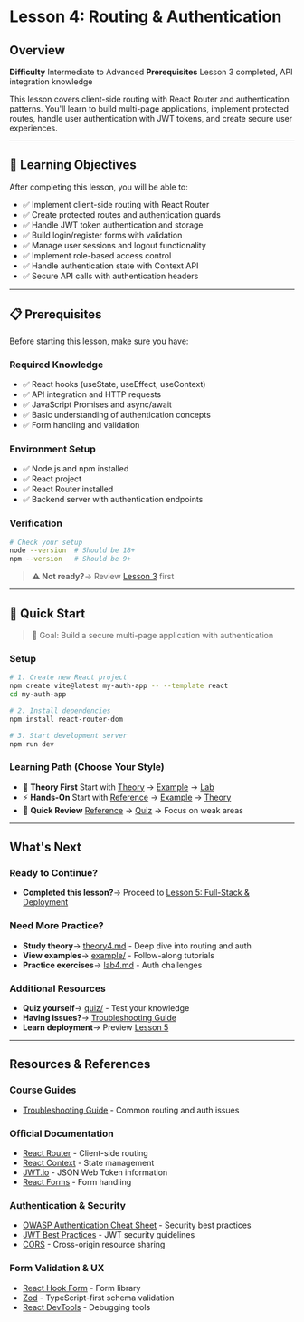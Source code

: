 # Lesson 4: Routing & Authentication

## Overview

**Difficulty** Intermediate to Advanced
**Prerequisites** Lesson 3 completed, API integration knowledge

This lesson covers client-side routing with React Router and authentication patterns. You'll learn to build multi-page applications, implement protected routes, handle user authentication with JWT tokens, and create secure user experiences.

---

## 🎯 Learning Objectives

After completing this lesson, you will be able to:

- ✅ Implement client-side routing with React Router
- ✅ Create protected routes and authentication guards
- ✅ Handle JWT token authentication and storage
- ✅ Build login/register forms with validation
- ✅ Manage user sessions and logout functionality
- ✅ Implement role-based access control
- ✅ Handle authentication state with Context API
- ✅ Secure API calls with authentication headers

---

## 📋 Prerequisites

Before starting this lesson, make sure you have:

### Required Knowledge
- ✅ React hooks (useState, useEffect, useContext)
- ✅ API integration and HTTP requests
- ✅ JavaScript Promises and async/await
- ✅ Basic understanding of authentication concepts
- ✅ Form handling and validation

### Environment Setup
- ✅ Node.js and npm installed
- ✅ React project
- ✅ React Router installed
- ✅ Backend server with authentication endpoints

### Verification
```bash
# Check your setup
node --version  # Should be 18+
npm --version   # Should be 9+
```

> **⚠️ Not ready?**→ Review [Lesson 3](../lesson3-api-data/) first

---

## 🚀 Quick Start

> 🎯 Goal: Build a secure multi-page application with authentication

### Setup
```bash
# 1. Create new React project
npm create vite@latest my-auth-app -- --template react
cd my-auth-app

# 2. Install dependencies
npm install react-router-dom

# 3. Start development server
npm run dev
```

### Learning Path (Choose Your Style)
- 📖 **Theory First** Start with [Theory](./theory/theory4.md) → [Example](./example/) → [Lab](./lab/lab4.md)
- ⚡ **Hands-On** Start with [Reference](./reference/) → [Example](./example/) → [Theory](./theory/theory4.md)
- 🎯 **Quick Review** [Reference](./reference/) → [Quiz](./quiz/quiz4.html) → Focus on weak areas

---

## What's Next

### Ready to Continue?
- **Completed this lesson?**→ Proceed to [Lesson 5: Full-Stack & Deployment](../lesson5-fullstack-deployment/)

### Need More Practice?
- **Study theory**→ [theory4.md](./theory/theory4.md) - Deep dive into routing and auth
- **View examples**→ [example/](./example/) - Follow-along tutorials
- **Practice exercises**→ [lab4.md](./lab/lab4.md) - Auth challenges

### Additional Resources
- **Quiz yourself**→ [quiz/](./quiz/) - Test your knowledge
- **Having issues?**→ [Troubleshooting Guide](../extras/troubleshooting_guide.md)
- **Learn deployment**→ Preview [Lesson 5](../lesson5-fullstack-deployment/)

---

## Resources & References

### Course Guides
- [Troubleshooting Guide](../extras/troubleshooting_guide.md) - Common routing and auth issues

### Official Documentation
- [React Router](https://reactrouter.com/) - Client-side routing
- [React Context](https://react.dev/reference/react/useContext) - State management
- [JWT.io](https://jwt.io/) - JSON Web Token information
- [React Forms](https://react.dev/reference/react-dom/components/form) - Form handling

### Authentication & Security
- [OWASP Authentication Cheat Sheet](https://cheatsheetseries.owasp.org/cheatsheets/Authentication_Cheat_Sheet.html) - Security best practices
- [JWT Best Practices](https://tools.ietf.org/html/rfc8725) - JWT security guidelines
- [CORS](https://developer.mozilla.org/en-US/docs/Web/HTTP/CORS) - Cross-origin resource sharing

### Form Validation & UX
- [React Hook Form](https://react-hook-form.com/) - Form library
- [Zod](https://zod.dev/) - TypeScript-first schema validation
- [React DevTools](https://react.dev/learn/react-developer-tools) - Debugging tools